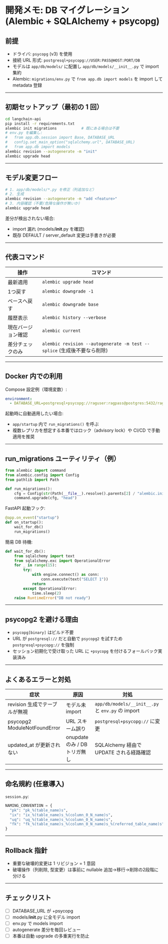 # 開発メモ: DB マイグレーション (Alembic + SQLAlchemy + psycopg)

## 前提
- ドライバ: `psycopg` (v3) を使用  
- 接続 URL 形式: `postgresql+psycopg://USER:PASS@HOST:PORT/DB`  
- モデルは `app/db/models/` に配置し `app/db/models/__init__.py` で import 集約  
- Alembic: `migrations/env.py` で `from app.db import models` を import して metadata 登録

---

## 初期セットアップ（最初の 1 回）

```bash
cd langchain-api
pip install -r requirements.txt
alembic init migrations           # 既にある場合は不要
# env.py を編集し:
#   from app.db.session import Base, DATABASE_URL
#   config.set_main_option("sqlalchemy.url", DATABASE_URL)
#   from app.db import models
alembic revision --autogenerate -m "init"
alembic upgrade head
```

---

## モデル変更フロー

```bash
# 1. app/db/models/*.py を修正（列追加など）
# 2. 生成
alembic revision --autogenerate -m "add <feature>"
# 3. 内容確認（不要/危険な操作が無いか）
alembic upgrade head
```

差分が検出されない場合:
- import 漏れ (models/__init__.py を確認)
- 既存 DEFAULT / server_default 変更は手書きが必要

---

## 代表コマンド

| 操作 | コマンド |
|------|----------|
| 最新適用 | `alembic upgrade head` |
| 1つ戻す | `alembic downgrade -1` |
| ベースへ戻す | `alembic downgrade base` |
| 履歴表示 | `alembic history --verbose` |
| 現在バージョン確認 | `alembic current` |
| 差分チェックのみ | `alembic revision --autogenerate -m test --splice` (生成後不要なら削除) |

---

## Docker 内での利用

Compose 設定例（環境変数）:
```yaml
environment:
  - DATABASE_URL=postgresql+psycopg://raguser:ragpass@postgres:5432/ragdb
```

起動時に自動適用したい場合:
- `app/startup` 内で `run_migrations()` を呼ぶ
- 複数レプリカを想定する本番ではロック（advisory lock）や CI/CD で手動適用を推奨

---

## run_migrations ユーティリティ（例）

```python
from alembic import command
from alembic.config import Config
from pathlib import Path

def run_migrations():
    cfg = Config(str(Path(__file__).resolve().parents[2] / "alembic.ini"))
    command.upgrade(cfg, "head")
```

FastAPI 起動フック:
```python
@app.on_event("startup")
def on_startup():
    wait_for_db()
    run_migrations()
```

簡易 DB 待機:
```python
def wait_for_db():
    from sqlalchemy import text
    from sqlalchemy.exc import OperationalError
    for _ in range(15):
        try:
            with engine.connect() as conn:
                conn.execute(text("SELECT 1"))
            return
        except OperationalError:
            time.sleep(2)
    raise RuntimeError("DB not ready")
```

---

## psycopg2 を避ける理由
- `psycopg[binary]` はビルド不要
- URL が `postgresql://` だと自動で `psycopg2` を試すため `postgresql+psycopg://` を強制
- セッション初期化で受け取った URL に `+psycopg` を付けるフォールバック実装済み

---

## よくあるエラーと対処

| 症状 | 原因 | 対処 |
|------|------|------|
| revision 生成でテーブルが無視 | モデル未 import | `app/db/models/__init__.py` と `env.py` の import |
| psycopg2 ModuleNotFoundError | URL スキーム誤り | `postgresql+psycopg://` に変更 |
| updated_at が更新されない | onupdate のみ / DB トリガ無し | SQLAlchemy 経由で UPDATE される経路確認 |

---

## 命名規約 (任意導入)
`session.py`:
```python
NAMING_CONVENTION = {
  "pk": "pk_%(table_name)s",
  "ix": "ix_%(table_name)s_%(column_0_N_name)s",
  "uq": "uq_%(table_name)s_%(column_0_N_name)s",
  "fk": "fk_%(table_name)s_%(column_0_N_name)s_%(referred_table_name)s",
}
```

---

## Rollback 指針
- 重要な破壊的変更は 1 リビジョン = 1 意図
- 破壊操作（列削除, 型変更）は事前に nullable 追加→移行→削除の2段階に分ける

---

## チェックリスト
- [ ] DATABASE_URL が +psycopg
- [ ] models/__init__.py に全モデル import
- [ ] env.py で models import
- [ ] autogenerate 差分を毎回レビュー
- [ ] 本番は自動 upgrade の多重実行を防止